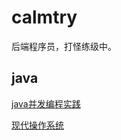 # calmtry

后端程序员，打怪练级中。

## java

[java并发编程实践](https://github.com/calmjelly/calmtry/study/Java%E5%B9%B6%E5%8F%91%E7%BC%96%E7%A8%8B%E5%AE%9E%E8%B7%B5.md )

[现代操作系统](https://github.com/calmjelly/calmtry/study/%E7%8E%B0%E4%BB%A3%E6%93%8D%E4%BD%9C%E7%B3%BB%E7%BB%9F.md)